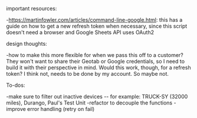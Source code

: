 important resources:

  -https://martinfowler.com/articles/command-line-google.html: this has a guide on how to get a new refresh token when necessary, since this script doesn't need a browser and Google Sheets API uses OAuth2

design thoughts:

  -how to make this more flexible for when we pass this off to a customer? They won't want to share their Geotab or Google credentials, so I need to build it with their perspective in mind. Would this work, though, for a refresh token? I think not, needs to be done by my account. So maybe not.

To-dos:

  -make sure to filter out inactive devices -- for example: TRUCK-SY (32000 miles), Durango, Paul's Test Unit
  -refactor to decouple the functions
  -improve error handling (retry on fail)